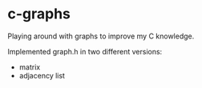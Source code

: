# c-graphs
Playing around with graphs to improve my C knowledge.

Implemented graph.h in two different versions:
- matrix
- adjacency list

